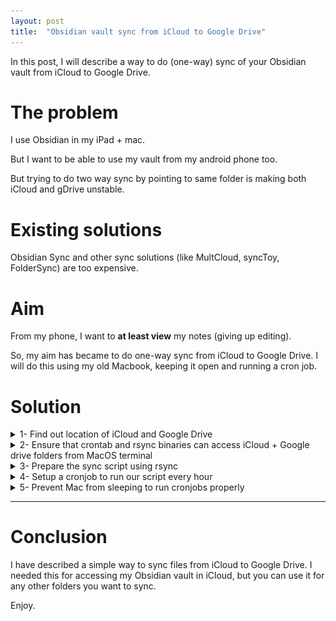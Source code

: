```yaml
---
layout: post
title:  "Obsidian vault sync from iCloud to Google Drive"
---
```


In this post, I will describe a way to do (one-way) sync of your Obsidian vault from iCloud to Google Drive.

# The problem
I use Obsidian in my iPad + mac.

But I want to be able to use my vault from my android phone too.

But trying to do two way sync by pointing to same folder is making both iCloud and gDrive unstable.

# Existing solutions
Obsidian Sync and other sync solutions (like MultCloud, syncToy, FolderSync) are too expensive.

# Aim
From my phone, I want to **at least view** my notes  (giving up editing).

So, my aim has became to do one-way sync from iCloud to Google Drive.
I will do this using my old Macbook, keeping it open and running a cron job.

# Solution

<details>
  <summary>
    1- Find out location of iCloud and Google Drive
  </summary>
  
  Find out source folder in iCloud. In `~/Library/Mobile\ Documents/` folder find the folder you want to sync from iCloud.

  In my case, Obsidian data is in `iCloud~md~obsidian/Documents/Obsidian`

  Create destination folder (in Google Drive). The relative path can be like `~/Google\ Drive/My\ Drive/Obsidian/`
  
</details>

<details>
  <summary>
    2- Ensure that crontab and rsync binaries can access iCloud + Google drive folders from MacOS terminal
  </summary>
  
  We need to give **full disk access** to `crontab` and `rsync` binaries. This is required due to Apple's privacy and security policies.

  a. Go to System Preferences/Security & Privacy/Privacy. Click + to add an app.
  ![adding new app](/assets/images/icloud-sync-1-macos-privacy-settings.png)

  b. Click "Cmd + Shift + g" to pick custom path (both _crontab_ and _rsync_ is in **/usr/bin/**)
![custom path selection](/assets/images/icloud-sync-1.png)
  
</details>


<details>
  <summary>
    3- Prepare the sync script using rsync
  </summary>
  
  ### Install latest rsync via brew
  Default rsync shipped in MacOS may give following [error](https://www.jafdip.com/how-to-fix-rsync-error-code-23-on-mac-os-x/):

  `rsync error: some files could not be transferred (code 23) at ...`

  So install latest rsync via brew.

  Then find the binary location, which should be: `/usr/local/opt/rsync/bin/rsync`

  (*/usr/local/opt is a symbolic link used by brew*)

  ### obsidian-sync.sh
  So our script should look like as follows:
  ```bash
  #!/bin/zsh

  OBSIDIAN_SOURCE=~/Library/Mobile\ Documents/iCloud~md~obsidian/Documents/Obsidian/
  OBSIDIAN_DEST=~/Google\ Drive/My\ Drive/Obsidian/

  # Print date (for logging)
  echo "==== ===== ===="
  echo $(date)

  # synchronize files from iCloud directory to Google Drive directory
  rsync -ahv --delete $OBSIDIAN_SOURCE $OBSIDIAN_DEST

  # force iCloud to re-sync
  killall bird
  ```

  Don't forget to give execute permission to the file `chmod +x obsidian-sync.sh`
  
</details>

<details>
  <summary>
    4- Setup a cronjob to run our script every hour
  </summary>

  ```bash
  # open via `crontab -e` and type the config below
  0 * * * * ~/obsidian-sync.sh > ~/obsidian-sync.log 2>&1
  ```
  
</details>


<details>
  <summary>
    5- Prevent Mac from sleeping to run cronjobs properly
  </summary>

  This is optional. Since I don't use my old mac, I make sure it is awake always.
</details>

---

# Conclusion

I have described a simple way to sync files from iCloud to Google Drive. I needed this for accessing my Obsidian vault in iCloud, but you can use it for any other folders you want to sync.

Enjoy.
